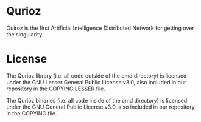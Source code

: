 # Qurioz
Quiroz is the first Artificial Intelligence Distributed Network for getting over the singularity

# License
The Qurioz library (i.e. all code outside of the cmd directory) is licensed under the GNU Lesser General Public License v3.0, also included in our repository in the COPYING.LESSER file.

The Qurioz binaries (i.e. all code inside of the cmd directory) is licensed under the GNU General Public License v3.0, also included in our repository in the COPYING file.
